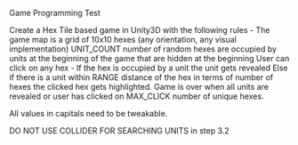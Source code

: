 Game Programming Test

Create a Hex Tile based game in Unity3D with the following rules -
The game map is a grid of 10x10 hexes (any orientation, any visual implementation)
UNIT_COUNT number of random hexes are occupied by units at the beginning of the game that are hidden at the beginning
User can click on any hex -
If the hex is occupied by a unit the unit gets revealed
Else if there is a unit within RANGE distance of the hex in terms of number of hexes the clicked hex gets highlighted.
Game is over when all units are revealed or user has clicked on MAX_CLICK number of unique hexes.

All values in capitals need to be tweakable.

DO NOT USE COLLIDER FOR SEARCHING UNITS in step 3.2
